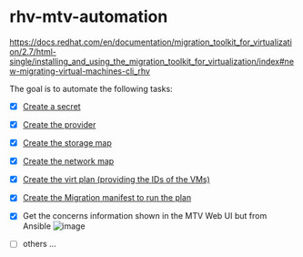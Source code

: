 # rhv-mtv-automation
https://docs.redhat.com/en/documentation/migration_toolkit_for_virtualization/2.7/html-single/installing_and_using_the_migration_toolkit_for_virtualization/index#new-migrating-virtual-machines-cli_rhv

The goal is to automate the following tasks:
- [x] [Create a secret](https://github.com/antmaro/rhv-mtv-automation/blob/main/create_rhv_mtv_provider.yml)
- [x] [Create the provider](https://github.com/antmaro/rhv-mtv-automation/blob/main/create_rhv_mtv_provider.yml)
- [x] [Create the storage map](https://github.com/antmaro/rhv-mtv-automation/blob/main/create_storage_map.yml)
- [x] [Create the network map](https://github.com/antmaro/rhv-mtv-automation/blob/main/create_network_map.yml)
- [x] [Create the virt plan (providing the IDs of the VMs)](https://github.com/antmaro/rhv-mtv-automation/blob/main/create_virt_plan.yml)
- [x] [Create the Migration manifest to run the plan](https://github.com/antmaro/rhv-mtv-automation/blob/main/create_migration.yml)
- [x] Get the concerns information shown in the MTV Web UI but from Ansible
  ![image](https://github.com/user-attachments/assets/1c42a479-337b-47d4-89b7-0b91c50fd124)

- [ ] others ...

